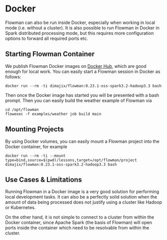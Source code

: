 # Docker

Flowman can also be run inside Docker, especially when working in local mode (i.e. without a cluster). It is also
possible to run Flowman in Docker in Spark distributed processing mode, but this requires more configuration options
to forward all required ports etc.


## Starting Flowman Container

We publish Flowman Docker images on [Docker Hub](https://hub.docker.com/repository/docker/dimajix/flowman),
which are good enough for local work. You can easily start a Flowman session in Docker as follows:

```shell
docker run --rm -ti dimajix/flowman:0.23.1-oss-spark3.2-hadoop3.3 bash
```

Then once the Docker image has started you will be presented with a bash prompt. Then you can easily build the
weather example of Flowman via
```shell
cd /opt/flowman
flowexec -f examples/weather job build main
```


## Mounting Projects

By using Docker volumes, you can easily mount a Flowman project into the Docker container, for example

```shell
docker run --rm -ti --mount type=bind,source=$(pwd)/lessons,target=/opt/flowman/project dimajix/flowman:0.23.1-oss-spark3.2-hadoop3.3 bash
```


## Use Cases & Limitations

Running Flowman in a Docker image is a very good solution for performing local development tasks. It can also be a
perfectly solid solution when the amount of data being processed does not justify using a cluster like Hadoop or
Kubernetes.

On the other hand, it is not simple to connect to a cluster from within the Docker container, since Apache Spark
(the basis of Flowman) will open ports inside the container which need to be resolvable from within the cluster.
